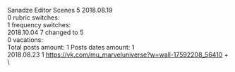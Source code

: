 Sanadze	Editor Scenes 5 2018.08.19\
0 rubric switches:\
1 frequency switches:\
2018.10.04 7 changed to 5 \
0 vacations:\
Total posts amount: 1	Posts dates amount: 1\
2018.08.23 1 https://vk.com/mu_marveluniverse?w=wall-17592208_56410 +	\
